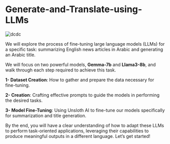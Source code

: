 # Generate-and-Translate-using-LLMs

![dcdc](https://github.com/BoulahiaAhmed/Generate-and-Translate-using-LLMs/assets/45523231/4edfd235-3da6-40d5-956c-766410bada77)

We will explore the process of fine-tuning large language models (LLMs) for a specific task: summarizing English news articles in Arabic and generating an Arabic title. 

We will focus on two powerful models, **Gemma-7b** and **Llama3-8b**, and walk through each step required to achieve this task. 

**1- Dataset Creation**: How to gather and prepare the data necessary for fine-tuning. 

**2-  Creation**: Crafting effective prompts to guide the models in performing the desired tasks.

**3- Model Fine-Tuning**: Using Unsloth AI to fine-tune our models specifically for summarization and title generation. 

By the end, you will have a clear understanding of how to adapt these LLMs to perform task-oriented applications, leveraging their capabilities to produce meaningful outputs in a different language. Let’s get started!
